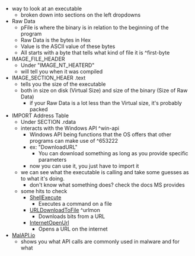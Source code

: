 - way to look at an executable
	- broken down into sections on the left dropdowns
- Raw Data
	- pFile is where the binary is in relation to the beginning of the program
	- Raw Data is the bytes in Hex
	- Value is the ASCII value of these bytes
	- All starts with a byte that tells what kind of file it is ^first-byte
- IMAGE_FILE_HEADER
	- Under "IMAGE_NT_HEATERD"
	- will tell you when it was compiled
- IMAGE_SECTION_HEAER .text
	- tells you the size of the executable
	- both in size on disk (Virtual Size) and size of the binary (Size of Raw Data)
		- if your Raw Data is a lot less than the Virtual size, it's probably packed
- IMPORT Address Table
	- Under SECTION .rdata
	- interacts with the Windows API ^win-api
		- Windows API being functions that the OS offers that other programs can make use of ^653222
		- ex: "DownloadURL"
			- You can download something as long as you provide specific parameters
		- now you can use it, you just have to import it
	- we can see what the executable is calling and take some guesses as to what it's doing.
		- don't know what something does? check the docs MS provides
	- some hits to check
		- [ShellExecute](https://learn.microsoft.com/en-us/windows/win32/api/shellapi/nf-shellapi-shellexecutea)
			- Executes a command on a file
		- [URLDownloadToFile](https://learn.microsoft.com/en-us/previous-versions/windows/internet-explorer/ie-developer/platform-apis/ms775123(v=vs.85)) ^urlmon
			- Downloads bits from a URL
		- [InternetOpenUrl](https://learn.microsoft.com/en-us/windows/win32/api/wininet/nf-wininet-internetopenurla)
			- Opens a URL on the internet
- [MalAPI.io](https://malapi.io/)
	- shows you what API calls are commonly used in malware and for what